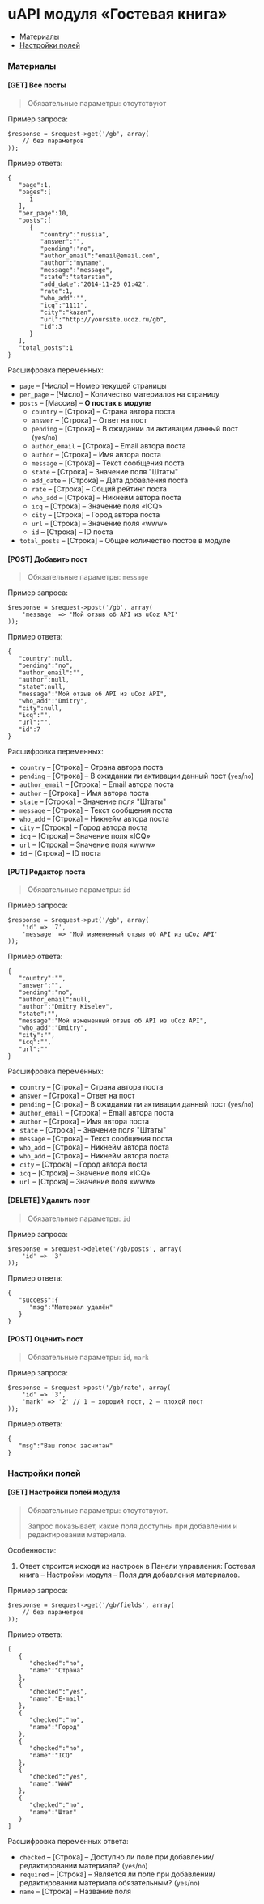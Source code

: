 # uAPI модуля «Гостевая книга»

- [Материалы](#module-gb-entry)
- [Настройки полей](#module-gb-fields)

<a name="module-gb-entry"></a>
### Материалы

#### [GET] Все посты

> Обязательные параметры: отсутствуют

Пример запроса:

    $response = $request->get('/gb', array(
        // без параметров
    ));

Пример ответа:

    {
       "page":1,
       "pages":[
          1
       ],
       "per_page":10,
       "posts":[
          {
             "country":"russia",
             "answer":"",
             "pending":"no",
             "author_email":"email@email.com",
             "author":"myname",
             "message":"message",
             "state":"tatarstan",
             "add_date":"2014-11-26 01:42",
             "rate":1,
             "who_add":"",
             "icq":"1111",
             "city":"kazan",
             "url":"http://yoursite.ucoz.ru/gb",
             "id":3
          }
       ],
       "total_posts":1
    }

Расшифровка переменных:

- `page` – [Число] – Номер текущей страницы
- `per_page` – [Число] – Количество материалов на страницу
- `posts` – [Массив] – **О постах в модуле**
    - `country` – [Строка] – Страна автора поста
    - `answer` – [Строка] – Ответ на пост
    - `pending` – [Строка] – В ожидании ли активации данный пост (`yes`/`no`)
    - `author_email` – [Строка] – Email автора поста
    - `author` – [Строка] – Имя автора поста
    - `message` – [Строка] – Текст сообщения поста
    - `state` – [Строка] – Значение поля "Штаты"
    - `add_date` – [Строка] – Дата добавления поста
    - `rate` – [Строка] – Общий рейтинг поста
    - `who_add` – [Строка] – Никнейм автора поста
    - `icq` – [Строка] – Значение поля «ICQ»
    - `city` – [Строка] – Город автора поста
    - `url` – [Строка] – Значение поля «www»
    - `id` – [Строка] – ID поста
- `total_posts` – [Строка] – Общее количество постов в модуле

#### [POST] Добавить пост

> Обязательные параметры: `message`

Пример запроса:

    $response = $request->post('/gb', array(
        'message' => 'Мой отзыв об API из uCoz API'
    ));

Пример ответа:

    {
       "country":null,
       "pending":"no",
       "author_email":"",
       "author":null,
       "state":null,
       "message":"Мой отзыв об API из uCoz API",
       "who_add":"Dmitry",
       "city":null,
       "icq":"",
       "url":"",
       "id":7
    }

Расшифровка переменных:

- `country` – [Строка] – Страна автора поста
- `pending` – [Строка] – В ожидании ли активации данный пост (`yes`/`no`)
- `author_email` – [Строка] – Email автора поста
- `author` – [Строка] – Имя автора поста
- `state` – [Строка] – Значение поля "Штаты"
- `message` – [Строка] – Текст сообщения поста
- `who_add` – [Строка] – Никнейм автора поста
- `city` – [Строка] – Город автора поста
- `icq` – [Строка] – Значение поля «ICQ»
- `url` – [Строка] – Значение поля «www»
- `id` – [Строка] – ID поста

#### [PUT] Редактор поста

> Обязательные параметры: `id`

Пример запроса:

    $response = $request->put('/gb', array(
        'id' => '7',
        'message' => 'Мой измененный отзыв об API из uCoz API'
    ));

Пример ответа:

    {
       "country":"",
       "answer":"",
       "pending":"no",
       "author_email":null,
       "author":"Dmitry Kiselev",
       "state":"",
       "message":"Мой измененный отзыв об API из uCoz API",
       "who_add":"Dmitry",
       "city":"",
       "icq":"",
       "url":""
    }

Расшифровка переменных:

- `country` – [Строка] – Страна автора поста
- `answer` – [Строка] – Ответ на пост
- `pending` – [Строка] – В ожидании ли активации данный пост (`yes`/`no`)
- `author_email` – [Строка] – Email автора поста
- `author` – [Строка] – Имя автора поста
- `state` – [Строка] – Значение поля "Штаты"
- `message` – [Строка] – Текст сообщения поста
- `who_add` – [Строка] – Никнейм автора поста
- `who_add` – [Строка] – Никнейм автора поста
- `city` – [Строка] – Город автора поста
- `icq` – [Строка] – Значение поля «ICQ»
- `url` – [Строка] – Значение поля «www»

#### [DELETE] Удалить пост

> Обязательные параметры: `id`

Пример запроса:

    $response = $request->delete('/gb/posts', array(
        'id' => '3'
    ));

Пример ответа:

    {
       "success":{
          "msg":"Материал удалён"
       }
    }

#### [POST] Оценить пост

> Обязательные параметры: `id`, `mark`

Пример запроса:

    $response = $request->post('/gb/rate', array(
        'id' => '3',
        'mark' => '2' // 1 – хороший пост, 2 – плохой пост
    ));

Пример ответа:

    {
       "msg":"Ваш голос засчитан"
    }

<a name="module-gb-fields"></a>
### Настройки полей

#### [GET] Настройки полей модуля

> Обязательные параметры: отсутствуют.
>
> Запрос показывает, какие поля доступны при добавлении и редактировании материала.

Особенности:

1. Ответ строится исходя из настроек в Панели управления: Гостевая книга – Настройки модуля – Поля для добавления материалов.

Пример запроса:

    $response = $request->get('/gb/fields', array(
        // без параметров
    ));

Пример ответа:

    [
       {
          "checked":"no",
          "name":"Страна"
       },
       {
          "checked":"yes",
          "name":"E-mail"
       },
       {
          "checked":"no",
          "name":"Город"
       },
       {
          "checked":"no",
          "name":"ICQ"
       },
       {
          "checked":"yes",
          "name":"WWW"
       },
       {
          "checked":"no",
          "name":"Штат"
       }
    ]

Расшифровка переменных ответа:

- `checked` – [Строка] – Доступно ли поле при добавлении/редактировании материала? (`yes`/`no`)
- `required` – [Строка] – Является ли поле при добавлении/редактировании материала обязательным? (`yes`/`no`)
- `name` – [Строка] – Название поля
